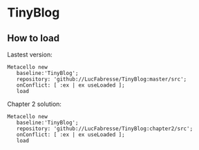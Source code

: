 # TinyBlog

## How to load

Lastest version:

```Smalltalk
Metacello new
   baseline:'TinyBlog';
   repository: 'github://LucFabresse/TinyBlog:master/src';
   onConflict: [ :ex | ex useLoaded ];
   load
```

Chapter 2 solution:

```Smalltalk
Metacello new
   baseline:'TinyBlog';
   repository: 'github://LucFabresse/TinyBlog:chapter2/src';
   onConflict: [ :ex | ex useLoaded ];   
   load
```

